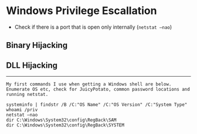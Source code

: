 # Windows Privilege Escallation


- Check if there is a port that is open only internally (`netstat –nao`)


## Binary Hijacking


## DLL Hijacking


---

```
My first commands I use when getting a Windows shell are below. Enumerate OS etc, check for JuicyPotato, common password locations and running netstat.

systeminfo | findstr /B /C:"OS Name" /C:"OS Version" /C:"System Type" 
whoami /priv
netstat –nao
dir C:\Windows\System32\config\RegBack\SAM
dir C:\Windows\System32\config\RegBack\SYSTEM
```
